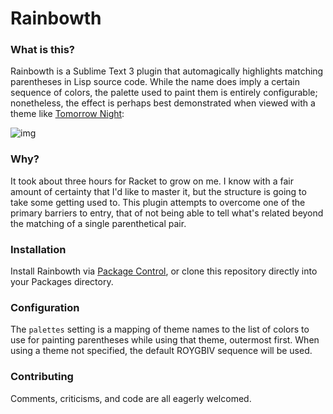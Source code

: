 Rainbowth
=========

### What is this?

Rainbowth is a Sublime Text 3 plugin that automagically highlights matching parentheses in Lisp source code. While the name does imply a certain sequence of colors, the palette used to paint them is entirely configurable; nonetheless, the effect is perhaps best demonstrated when viewed with a theme like [Tomorrow Night](https://github.com/chriskempson/tomorrow-theme/tree/master/textmate):

![img](http://i.imgur.com/ja50Z.png)

### Why?

It took about three hours for Racket to grow on me. I know with a fair amount of certainty that I'd like to master it, but the structure is going to take some getting used to. This plugin attempts to overcome one of the primary barriers to entry, that of not being able to tell what's related beyond the matching of a single parenthetical pair.

### Installation

Install Rainbowth via [Package Control](https://packagecontrol.io/packages/Rainbowth), or clone this repository directly into your Packages directory.

### Configuration

The `palettes` setting is a mapping of theme names to the list of colors to use for painting parentheses while using that theme, outermost first. When using a theme not specified, the default ROYGBIV sequence will be used.

### Contributing

Comments, criticisms, and code are all eagerly welcomed.
